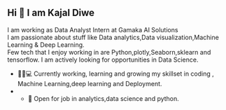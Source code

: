 ## Hi 👋 I am Kajal Diwe 
I am working as  Data Analyst Intern at Gamaka AI Solutions  
I am passionate about stuff like Data analytics,Data visualization,Machine Learning & Deep Learning.  
Few tech that I enjoy working in are Python,plotly,Seaborn,sklearn and tensorflow. I am actively looking for opportunities in Data Science.  
- 👨🏽💻 Currently working, learning and growing my skillset in coding , Machine Learning,deep learning and Deployment. 
- - 🤝 Open for job in  analytics,data science and python.
